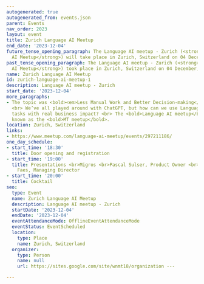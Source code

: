 ```yaml
---
autogenerated: true
autogenerated_from: events.json
parent: Events
nav_order: 2023
layout: event
title: Zurich Language AI Meetup
end_date: '2023-12-04'
future_tense_opening_paragraph: The Language AI meetup - Zurich (<strong>Zurich Language
  AI Meetup</strong>) will take place in Zurich, Switzerland on 04 December, 2023.
past_tense_opening_paragraph: The Language AI meetup - Zurich (<strong>Zurich Language
  AI Meetup</strong>) took place in Zurich, Switzerland on 04 December, 2023.
name: Zurich Language AI Meetup
id: zurich-language-ai-meetup-1
description: Language AI meetup - Zurich
start_date: '2023-12-04'
more_paragraphs:
- The topic was <bold><em>Less Manual Work and Better Decision-making</em></bold>.
  <br> We’ve all played around with ChatGPT, but how can we use Language AI to expedite
  tasks with real business impact? <br> The <bold>Language AI meetup</bold> was formerly
  known as the <bold>MT meetup</bold>.
location: Zurich, Switzerland
links:
- https://www.meetup.com/language-ai-meetup/events/297211186/
one_day_schedule:
- start_time: '18:30'
  title: Door opening and registration
- start_time: '19:00'
  title: Presentations <br>Migros <br>Pascal Sulser, Product Owner <br> Slator <br>Florian
    Faes, Managing Director
- start_time: '20:00'
  title: Cocktail
seo:
  type: Event
  name: Zurich Language AI Meetup
  description: Language AI meetup - Zurich
  startDate: '2023-12-04'
  endDate: '2023-12-04'
  eventAttendanceMode: OfflineEventAttendanceMode
  eventStatus: EventScheduled
  location:
    type: Place
    name: Zurich, Switzerland
  organizer:
    type: Person
    name: null
    url: https://sites.google.com/site/wnmt18/organization ---

---
```



